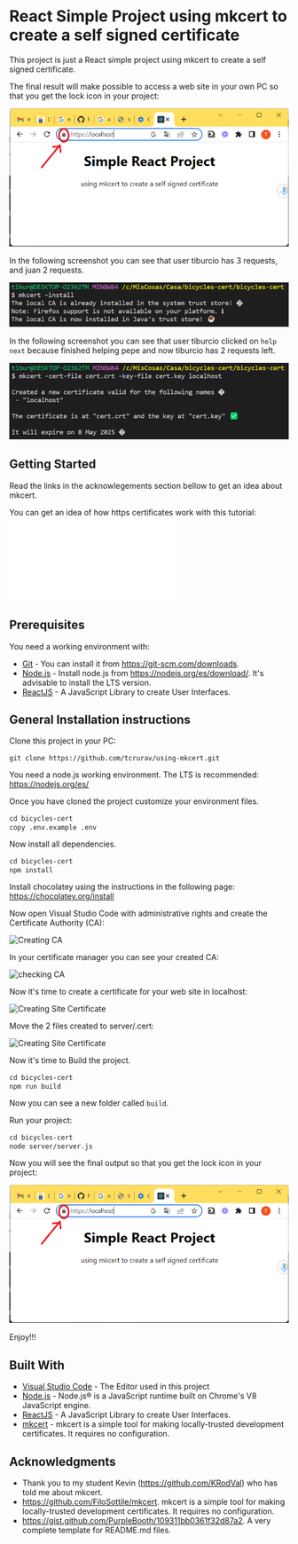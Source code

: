 # React Simple Project using mkcert to create a self signed certificate

This project is just a React simple project using mkcert to create a self signed certificate.

The final result will make possible to access a web site in your own PC so that you get the lock icon in your project:

![Before log in](/screenshots/screenshot-7.png)

In the following screenshot you can see that user tiburcio has 3 requests, and juan 2 requests.

![Before log in](/screenshots/screenshot-2.png)

In the following screenshot you can see that user tiburcio clicked on `help next` because finished helping pepe and now tiburcio has 2 requests left.

![Before log in](/screenshots/screenshot-3.png)

## Getting Started

Read the links in the acknowlegements section bellow to get an idea about mkcert.

You can get an idea of how https certificates work with this tutorial:
![HTTPS Tutorial](/docs/DPL-2012-2013-doc10-UT-2-https.pdf)

## Prerequisites

You need a working environment with:
* [Git](https://git-scm.com) - You can install it from https://git-scm.com/downloads.
* [Node.js](https://nodejs.org) - Install node.js from https://nodejs.org/es/download/. It's advisable to install the LTS version.
* [ReactJS](https://es.reactjs.org/) - A JavaScript Library to create User Interfaces.

## General Installation instructions

Clone this project in your PC:

```
git clone https://github.com/tcrurav/using-mkcert.git
```

You need a node.js working environment. The LTS is recommended: https://nodejs.org/es/

Once you have cloned the project customize your environment files.

```
cd bicycles-cert
copy .env.example .env
```

Now install all dependencies.

```
cd bicycles-cert
npm install
```

Install chocolatey using the instructions in the following page: https://chocolatey.org/install

Now open Visual Studio Code with administrative rights and create the Certificate Authority (CA):

![Creating CA](/screenshots/screenshot-2.jpg)

In your certificate manager you can see your created CA:

![checking CA](/screenshots/screenshot-4.jpg)

Now it's time to create a certificate for your web site in localhost:

![Creating Site Certificate](/screenshots/screenshot-3.jpg)

Move the 2 files created to server/.cert:

![Creating Site Certificate](/screenshots/screenshot-8.jpg)

Now it's time to Build the project.

```
cd bicycles-cert
npm run build
```

Now you can see a new folder called ```build```.

Run your project:

```
cd bicycles-cert
node server/server.js
```

Now you will see the final output so that you get the lock icon in your project:

![Before log in](/screenshots/screenshot-7.png)

Enjoy!!!

## Built With

* [Visual Studio Code](https://code.visualstudio.com/) - The Editor used in this project
* [Node.js](https://nodejs.org/) - Node.js® is a JavaScript runtime built on Chrome's V8 JavaScript engine.
* [ReactJS](https://es.reactjs.org/) - A JavaScript Library to create User Interfaces.
* [mkcert](https://github.com/FiloSottile/mkcert) - mkcert is a simple tool for making locally-trusted development certificates. It requires no configuration.

## Acknowledgments

* Thank you to my student Kevin (https://github.com/KRodVal) who has told me about mkcert.
* https://github.com/FiloSottile/mkcert. mkcert is a simple tool for making locally-trusted development certificates. It requires no configuration.
* https://gist.github.com/PurpleBooth/109311bb0361f32d87a2. A very complete template for README.md files.
